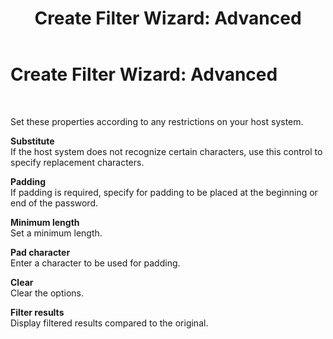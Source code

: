 ﻿---
title: 'Create Filter Wizard: Advanced'
TOCTitle: 'Create Filter Wizard: Advanced'
ms:assetid: 132336a2-16e0-4d8d-b6cf-0e29edc2f423
ms:mtpsurl: https://msdn.microsoft.com/library/Bb743369(v=BTS.80)
ms:contentKeyID: 51526328
ms.date: 08/30/2017
mtps_version: v=BTS.80
f1_keywords:
- bts10.esso.filter.wizard.advanced
---

# Create Filter Wizard: Advanced

 

Set these properties according to any restrictions on your host system.

**Substitute**  
If the host system does not recognize certain characters, use this control to specify replacement characters.

**Padding**  
If padding is required, specify for padding to be placed at the beginning or end of the password.

**Minimum length**  
Set a minimum length.

**Pad character**  
Enter a character to be used for padding.

**Clear**  
Clear the options.

**Filter results**  
Display filtered results compared to the original.


